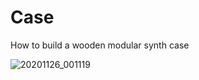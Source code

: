 # Case
How to build a wooden modular synth case

![20201126_001119](https://github.com/dubhalley/Case-Design/assets/5200123/540cab6e-0bcb-409c-ab60-69b36993caf0)
